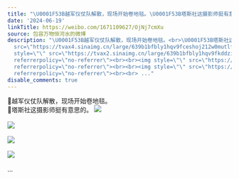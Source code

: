 ```yaml
---
title: "\U0001F53B越军仪仗队解散，现场开始卷地毯。\U0001F53B塔斯社这摄影师挺有意思的。 [图片][图片][图片][图片]"
date: '2024-06-19'
linkTitle: https://weibo.com/1671109627/OjNj7cmXu
source: 包容万物恒河水的微博
description: "\U0001F53B越军仪仗队解散，现场开始卷地毯。<br>\U0001F53B塔斯社这摄影师挺有意思的。 <img style=\"\"
  src=\"https://tvax4.sinaimg.cn/large/639b1bfbly1hqv9fceshoj212w0mutlf.jpg\" referrerpolicy=\"no-referrer\"><br><br><img
  style=\"\" src=\"https://tvax2.sinaimg.cn/large/639b1bfbly1hqv9fkddzij212w0mu7gw.jpg\"
  referrerpolicy=\"no-referrer\"><br><br><img style=\"\" src=\"https://tvax3.sinaimg.cn/large/639b1bfbly1hqv9fto0fdj212w0muk2a.jpg\"
  referrerpolicy=\"no-referrer\"><br><br><img style=\"\" src=\"https://tvax4.sinaimg.cn/large/639b1bfbly1hqv9g3jh7rj212w0mu7gc.jpg\"
  referrerpolicy=\"no-referrer\"><br><br> ..."
disable_comments: true
---
```

🔻越军仪仗队解散，现场开始卷地毯。<br>🔻塔斯社这摄影师挺有意思的。 <img style="" src="https://tvax4.sinaimg.cn/large/639b1bfbly1hqv9fceshoj212w0mutlf.jpg" referrerpolicy="no-referrer"><br><br><img style="" src="https://tvax2.sinaimg.cn/large/639b1bfbly1hqv9fkddzij212w0mu7gw.jpg" referrerpolicy="no-referrer"><br><br><img style="" src="https://tvax3.sinaimg.cn/large/639b1bfbly1hqv9fto0fdj212w0muk2a.jpg" referrerpolicy="no-referrer"><br><br><img style="" src="https://tvax4.sinaimg.cn/large/639b1bfbly1hqv9g3jh7rj212w0mu7gc.jpg" referrerpolicy="no-referrer"><br><br> ...